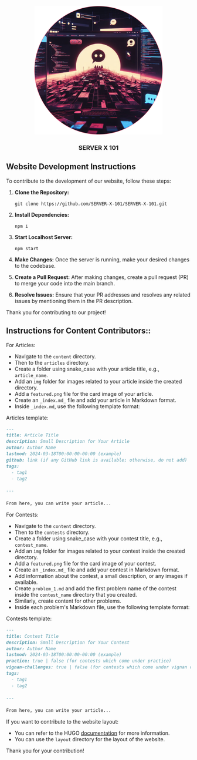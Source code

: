 <div align="center">

<img src=".github/images/logo.png" alt="SERVER-X-101" title="SERVER-X-101" width="350px"/>
<h3> <b>SERVER X 101</b> </h3>
</div>

## Website Development Instructions

To contribute to the development of our website, follow these steps:

1. **Clone the Repository:** 
   ```
   git clone https://github.com/SERVER-X-101/SERVER-X-101.git
   ```

2. **Install Dependencies:** 
   ```
   npm i
   ```

3. **Start Localhost Server:** 
   ```
   npm start
   ```

4. **Make Changes:** 
   Once the server is running, make your desired changes to the codebase.

5. **Create a Pull Request:** 
   After making changes, create a pull request (PR) to merge your code into the main branch.

6. **Resolve Issues:** 
   Ensure that your PR addresses and resolves any related issues by mentioning them in the PR description.

Thank you for contributing to our project!

## Instructions for Content Contributors::

For Articles:

- Navigate to the `content` directory.
- Then to the `articles` directory.
- Create a folder using snake_case with your article title, e.g., `article_name`.
- Add an `img` folder for images related to your article inside the created directory.
- Add a `featured.png` file for the card image of your article.
- Create an `_index.md_` file and add your article in Markdown format.
- Inside `_index.md`, use the following template format:

Articles template:

```md
---
title: Article Title
description: Small Description for Your Article
author: Author Name
lastmod: 2024-03-18T00:00:00-00:00 (example)
github: link (if any GitHub link is available; otherwise, do not add)
tags:
  - tag1
  - tag2

---

From here, you can write your article...
```

For Contests:

- Navigate to the `content` directory.
- Then to the `contests` directory.
- Create a folder using snake_case with your contest title, e.g., `contest_name`.
- Add an `img` folder for images related to your contest inside the created directory.
- Add a `featured.png` file for the card image of your contest.
- Create an `_index.md_` file and add your contest in Markdown format.
- Add information about the contest, a small description, or any images if available.
- Create `problem_1.md` and add the first problem name of the contest inside the `contest_name` directory that you created.
- Similarly, create content for other problems.
- Inside each problem's Markdown file, use the following template format:

Contests template:

```md
---
title: Contest Title
description: Small Description for Your Contest
author: Author Name
lastmod: 2024-03-18T00:00:00-00:00 (example)
practice: true | false (for contests which come under practice)
vignan-challenges: true | false (for contests which come under vignan challenges)
tags:
  - tag1
  - tag2

---

From here, you can write your article...
```

If you want to contribute to the website layout:

- You can refer to the HUGO [documentation](https://gohugo.io/documentation/) for more information.
- You can use the `layout` directory for the layout of the website.

Thank you for your contribution!

